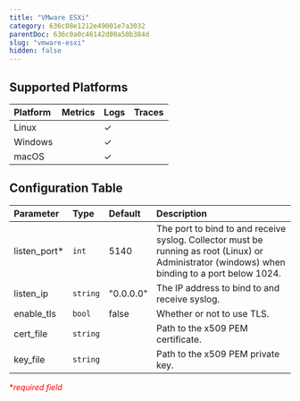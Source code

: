 ```yaml
---
title: "VMware ESXi"
category: 636c08e1212e49001e7a3032
parentDoc: 636c0a0c46142d00a50b384d
slug: "vmware-esxi"
hidden: false
---
```

## Supported Platforms

| Platform | Metrics | Logs | Traces |
| :------- | :------ | :--- | :----- |
| Linux    |         | ✓    |        |
| Windows  |         | ✓    |        |
| macOS    |         | ✓    |        |

## Configuration Table

| Parameter     | Type     | Default   | Description                                                                                                                                     |
| :------------ | :------- | :-------- | :---------------------------------------------------------------------------------------------------------------------------------------------- |
| listen_port\* | `int`    | 5140      | The port to bind to and receive syslog. Collector must be running as root (Linux) or Administrator (windows) when binding to a port below 1024. |
| listen_ip     | `string` | "0.0.0.0" | The IP address to bind to and receive syslog.                                                                                                   |
| enable_tls    | `bool`   | false     | Whether or not to use TLS.                                                                                                                      |
| cert_file     | `string` |           | Path to the x509 PEM certificate.                                                                                                               |
| key_file      | `string` |           | Path to the x509 PEM private key.                                                                                                               |

<span style="color:red">\*_required field_</span>

